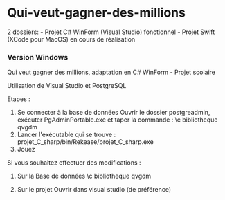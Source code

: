 # Qui-veut-gagner-des-millions
 
2 dossiers:
    - Projet C# WinForm (Visual Studio) 
        fonctionnel
    - Projet Swift (XCode pour MacOS) 
        en cours de réalisation

### Version Windows ###
Qui veut gagner des millions, adaptation en C# WinForm - Projet scolaire

Utilisation de Visual Studio et PostgreSQL

Etapes :
1. Se connecter à la base de données
    Ouvrir le dossier postgreadmin, exécuter PgAdminPortable.exe et taper la commande :
    \c bibliotheque qvgdm
2. Lancer l'exécutable qui se trouve :
    projet_C_sharp/bin/Rekease/projet_C_sharp.exe
3. Jouez


Si vous souhaitez effectuer des modifications :
1. Sur la Base de données
    \c bibliotheque qvgdm
    
2. Sur le projet 
    Ouvrir dans visual studio (de préférence)
